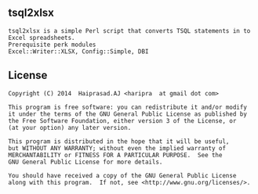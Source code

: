 tsql2xlsx
---------

    tsql2xlsx is a simple Perl script that converts TSQL statements in to Excel spreadsheets.
    Prerequisite perk modules
    Excel::Writer::XLSX, Config::Simple, DBI

License
-------
    Copyright (C) 2014  Haiprasad.AJ <haripra  at gmail dot com>

    This program is free software: you can redistribute it and/or modify
    it under the terms of the GNU General Public License as published by
    the Free Software Foundation, either version 3 of the License, or
    (at your option) any later version.

    This program is distributed in the hope that it will be useful,
    but WITHOUT ANY WARRANTY; without even the implied warranty of
    MERCHANTABILITY or FITNESS FOR A PARTICULAR PURPOSE.  See the
    GNU General Public License for more details.

    You should have received a copy of the GNU General Public License
    along with this program.  If not, see <http://www.gnu.org/licenses/>.
    
    
